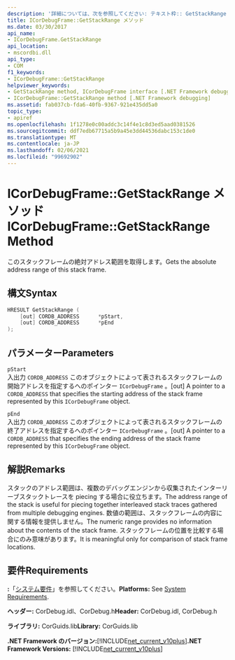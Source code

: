 ```yaml
---
description: '詳細については、次を参照してください: テキスト枠:: GetStackRange メソッド'
title: ICorDebugFrame::GetStackRange メソッド
ms.date: 03/30/2017
api_name:
- ICorDebugFrame.GetStackRange
api_location:
- mscordbi.dll
api_type:
- COM
f1_keywords:
- ICorDebugFrame::GetStackRange
helpviewer_keywords:
- GetStackRange method, ICorDebugFrame interface [.NET Framework debugging]
- ICorDebugFrame::GetStackRange method [.NET Framework debugging]
ms.assetid: fab037cb-fda6-40fb-9367-921e435dd5a0
topic_type:
- apiref
ms.openlocfilehash: 1f1278e0c00addc3c14f4e1c8d3ed5aad0381526
ms.sourcegitcommit: ddf7edb67715a5b9a45e3dd44536dabc153c1de0
ms.translationtype: MT
ms.contentlocale: ja-JP
ms.lasthandoff: 02/06/2021
ms.locfileid: "99692902"
---
```

# <a name="icordebugframegetstackrange-method"></a><span data-ttu-id="1a374-103">ICorDebugFrame::GetStackRange メソッド</span><span class="sxs-lookup"><span data-stu-id="1a374-103">ICorDebugFrame::GetStackRange Method</span></span>

<span data-ttu-id="1a374-104">このスタックフレームの絶対アドレス範囲を取得します。</span><span class="sxs-lookup"><span data-stu-id="1a374-104">Gets the absolute address range of this stack frame.</span></span>  
  
## <a name="syntax"></a><span data-ttu-id="1a374-105">構文</span><span class="sxs-lookup"><span data-stu-id="1a374-105">Syntax</span></span>  
  
```cpp  
HRESULT GetStackRange (  
    [out] CORDB_ADDRESS      *pStart,
    [out] CORDB_ADDRESS      *pEnd  
);  
```  
  
## <a name="parameters"></a><span data-ttu-id="1a374-106">パラメーター</span><span class="sxs-lookup"><span data-stu-id="1a374-106">Parameters</span></span>  

 `pStart`  
 <span data-ttu-id="1a374-107">入出力 `CORDB_ADDRESS` このオブジェクトによって表されるスタックフレームの開始アドレスを指定するへのポインター `ICorDebugFrame` 。</span><span class="sxs-lookup"><span data-stu-id="1a374-107">[out] A pointer to a `CORDB_ADDRESS` that specifies the starting address of the stack frame represented by this `ICorDebugFrame` object.</span></span>  
  
 `pEnd`  
 <span data-ttu-id="1a374-108">入出力 `CORDB_ADDRESS` このオブジェクトによって表されるスタックフレームの終了アドレスを指定するへのポインター `ICorDebugFrame` 。</span><span class="sxs-lookup"><span data-stu-id="1a374-108">[out] A pointer to a `CORDB_ADDRESS` that specifies the ending address of the stack frame represented by this `ICorDebugFrame` object.</span></span>  
  
## <a name="remarks"></a><span data-ttu-id="1a374-109">解説</span><span class="sxs-lookup"><span data-stu-id="1a374-109">Remarks</span></span>  

 <span data-ttu-id="1a374-110">スタックのアドレス範囲は、複数のデバッグエンジンから収集されたインターリーブスタックトレースを piecing する場合に役立ちます。</span><span class="sxs-lookup"><span data-stu-id="1a374-110">The address range of the stack is useful for piecing together interleaved stack traces gathered from multiple debugging engines.</span></span> <span data-ttu-id="1a374-111">数値の範囲は、スタックフレームの内容に関する情報を提供しません。</span><span class="sxs-lookup"><span data-stu-id="1a374-111">The numeric range provides no information about the contents of the stack frame.</span></span> <span data-ttu-id="1a374-112">スタックフレームの位置を比較する場合にのみ意味があります。</span><span class="sxs-lookup"><span data-stu-id="1a374-112">It is meaningful only for comparison of stack frame locations.</span></span>  
  
## <a name="requirements"></a><span data-ttu-id="1a374-113">要件</span><span class="sxs-lookup"><span data-stu-id="1a374-113">Requirements</span></span>  

 <span data-ttu-id="1a374-114">**:**「[システム要件](../../get-started/system-requirements.md)」を参照してください。</span><span class="sxs-lookup"><span data-stu-id="1a374-114">**Platforms:** See [System Requirements](../../get-started/system-requirements.md).</span></span>  
  
 <span data-ttu-id="1a374-115">**ヘッダー:** CorDebug.idl、CorDebug.h</span><span class="sxs-lookup"><span data-stu-id="1a374-115">**Header:** CorDebug.idl, CorDebug.h</span></span>  
  
 <span data-ttu-id="1a374-116">**ライブラリ:** CorGuids.lib</span><span class="sxs-lookup"><span data-stu-id="1a374-116">**Library:** CorGuids.lib</span></span>  
  
 <span data-ttu-id="1a374-117">**.NET Framework のバージョン:**[!INCLUDE[net_current_v10plus](../../../../includes/net-current-v10plus-md.md)]</span><span class="sxs-lookup"><span data-stu-id="1a374-117">**.NET Framework Versions:** [!INCLUDE[net_current_v10plus](../../../../includes/net-current-v10plus-md.md)]</span></span>
